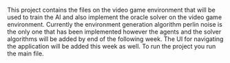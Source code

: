 This project contains the files on the video game environment that will be used to train the AI and also implement the oracle solver on the video game environment.
Currently the environment generation algorithm perlin noise is the only one that has been implemented however the agents and the solver algorithms will be added by end of the following week.
The UI for navigating the application will be added this week as well. 
To run the project you run the main file.

